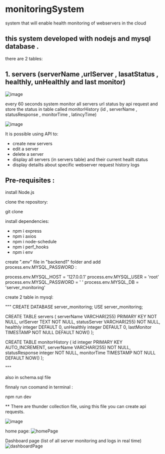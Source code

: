 # monitoringSystem
system that will enable health monitoring of webservers in the cloud

## this system developed with nodejs and mysql database . 



there are 2 tables:
## 1. servers (serverName ,urlServer , lasatStatus , healthly, unHealthly and last monitor)
![image](https://user-images.githubusercontent.com/45131527/198827313-6a79d978-6bbf-4a15-8c46-7a9a334e6633.png)


every 60 seconds system monitor all servers url status by api request and store the status in table called monitorHistory (id , serverName , statusResponse , monitorTime , latincyTime)

![image](https://user-images.githubusercontent.com/45131527/198827431-f4b613c7-7a2a-4363-90a3-1cdf376f53c1.png)


It is possible using API to:

- create new servers
- edit a server
- delete a server
- display all servers (in servers table) and their current heallt status
- display detailts about specific webserver request history logs

## Pre-requisites : 

 install Node.js

 clone the repository:

git clone <url>

install dependencies:

 - npm i express
 - npm i axios
 - npm i node-schedule
 - npm i perf_hooks
 - npm i env

create ".env" file  in "backend1" folder and add process.env.MYSQL_PASSWORD :

process.env.MYSQL_HOST = '127.0.0.1'
process.env.MYSQL_USER = 'root'
process.env.MYSQL_PASSWORD = ' '
process.env.MYSQL_DB = 'server_monitoring'

create 2 table in mysql: 

"""
CREATE DATABASE server_monitoring;
USE server_monitoring;

CREATE TABLE servers (
    serverName VARCHAR(255) PRIMARY KEY NOT NULL,
    urlServer TEXT NOT NULL,
    statusServer VARCHAR(255) NOT NULL,
    healthly integer DEFAULT 0,
    unHealthly integer DEFAULT 0,
    lastMonitor TIMESTAMP NOT NULL DEFAULT NOW()
);


CREATE TABLE monitorHistory (
    id integer PRIMARY KEY AUTO_INCREMENT,
    serverName VARCHAR(255) NOT NULL,
    statusResponse integer NOT NULL,
    monitorTime TIMESTAMP NOT NULL DEFAULT NOW()
);


"""

also in schema.sql file



finnaly run coomand in terminal : 

npm run dev

** There are thunder collection file, using this file you can create api requests. 

![image](https://user-images.githubusercontent.com/45131527/198846829-e7771944-d8a0-4be1-ab27-251cbc02210e.png)








home page:
![homePage](https://user-images.githubusercontent.com/45131527/211202955-2386d1c4-f146-4575-94e4-4050c5dd5360.png)

Dashboard page (list of all server monitoring and logs in real time)
![dashboardPage](https://user-images.githubusercontent.com/45131527/211202952-8e4b9503-cf00-4723-a87a-8b08953afc47.png)







